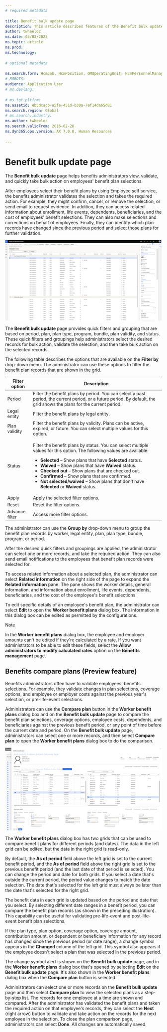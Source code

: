 ```yaml
---
# required metadata

title: Benefit bulk update page 
description: This article describes features of the Benefit bulk update page.
author: twheeloc
ms.date: 03/03/2023
ms.topic: article
ms.prod: 
ms.technology: 

# optional metadata

ms.search.form: HcmJob, HcmPosition, OMOperatingUnit, HcmPersonnelManagementWorkspace
# ROBOTS: 
audience: Application User
# ms.devlang: 

# ms.tgt_pltfrm: 
ms.assetid: eb5dcacb-a5fe-451d-b30a-7ef14da65d81
ms.search.region: Global
# ms.search.industry: 
ms.author: twheeloc
ms.search.validFrom: 2016-02-28
ms.dyn365.ops.version: AX 7.0.0, Human Resources

---
```


# Benefit bulk update page

The **Benefit bulk update** page helps benefits administrators view, validate, and quickly take bulk action on employees' benefit plan selections.

After employees select their benefit plans by using Employee self service, the benefits administrator validates the selection and takes the required action. For example, they might confirm, cancel, or remove the selection, or send email to request evidence. In addition, they can access related information about enrollment, life events, dependents, beneficiaries, and the cost of employees' benefit selections. They can also make selections and corrections on behalf of employees. Finally, they can identify which plan records have changed since the previous period and select those plans for further validation.

![Benefit bulk update page.](./media/benefit-bulk-update1.png)

The **Benefit bulk update** page provides quick filters and grouping that are based on period, plan, plan type, program, bundle, plan validity, and status. These quick filters and groupings help administrators select the desired records for bulk action, validate the selection, and then take bulk action on the selected records. 

The following table describes the options that are available on the **Filter by** drop-down menu. The administrator can use these options to filter the benefit plan records that are shown in the grid.

| Filter option | Description |
|---------------|-------------|
| Period | Filter the benefit plans by period. You can select a past period, the current period, or a future period. By default, the grid shows the plans for the current period. |
| Legal entity | Filter the benefit plans by legal entity. |
| Plan validity | Filter the benefit plans by validity. Plans can be active, expired, or future. You can select multiple values for this option. |
| Status | <p>Filter the benefit plans by status. You can select multiple values for this option. The following values are available:</p><ul><li>**Selected** – Show plans that have **Selected** status.</li><li>**Waived** – Show plans that have **Waived** status.</li><li>**Checked out** – Show plans that are checked out.</li><li>**Confirmed** – Show plans that are confirmed.</li><li>**Not selected/waived** – Show plans that don't have **Selected** or **Waived** status.</li></ul> |
| Apply | Apply the selected filter options. |
| Reset | Reset the filter options. |
| Advance filter | Access more filter options. |

The administrator can use the **Group by** drop-down menu to group the benefit plan records by worker, legal entity, plan, plan type, bundle, program, or period. 

After the desired quick filters and groupings are applied, the administrator can select one or more records, and take the required action. They can also send email notifications to the employees that benefit plan records were selected for.

To access related information about a selected plan, the administrator can select **Related information** on the right side of the page to expand the **Related information** pane. The pane shows the worker details, general information, and information about enrollment, life events, dependents, beneficiaries, and the cost of the employee's benefit selections.

To edit specific details of an employee's benefit plan, the administrator can select **Edit** to open the **Worker benefit plans** dialog box. The information in this dialog box can be edited as permitted by the configurations.

> [!NOTE]
> In the **Worker benefit plans** dialog box, the employee and employer amounts can't be edited if they're calculated by a rate. If you want administrators to be able to edit these fields, select the **Allow administrators to modify calculated rates** option on the **Benefits management** page.

## Benefits compare plans (Preview feature)

Benefits administrators often have to validate employees' benefits selections. For example, they validate changes in plan selections, coverage options, and employee or employer costs against the previous year's selection, or pre-life-event selections.

Administrators can use the **Compare plan** button in the **Worker benefit plans** dialog box and on the **Benefit bulk update** page to compare the benefit plan selections, coverage options, employee costs, dependents, and beneficiaries against the previous benefit period, or any point of time before the current date and period. On the **Benefit bulk update** page, administrators can select one or more records, and then select **Compare plan** to open the **Worker benefit plans** dialog box to do the comparison.

![Work benefit plans dialog box.](./media/worker-benefit2.png)

The **Worker benefit plans** dialog box has two grids that can be used to compare benefit plans for different periods (and dates). The data in the left grid can be edited, but the data in the right grid is read-only.

By default, the **As of period** field above the left grid is set to the current benefit period, and the **As of period** field above the right grid is set to the previous benefit period (and the last date of that period is selected). You can change the period and date for both grids. If you select a date that's outside the current period, the period value changes to match the date selection. The date that's selected for the left grid must always be later than the date that's selected for the right grid.

The benefit data in each grid is updated based on the period and date that you select. By selecting different date ranges in a benefit period, you can compare the benefit plan records (as shown in the preceding illustration). This capability can be useful for validating pre-life-event and post-life-event benefit plan selections.

If the plan type, plan option, coverage option, coverage amount, contribution amount, or dependent or beneficiary information for any record has changed since the previous period (or date range), a change symbol appears in the **Changed** column of the left grid. This symbol also appears if the employee doesn't select a plan that was selected in the previous period.

The change symbol alert is shown on the **Benefit bulk update** page, and in the **Worker benefit plans** dialog box that's opened by selecting **Edit** on the **Benefit bulk update** page. It's also shown in the **Worker benefit plans** dialog box when the **Compare plan** button is selected.

Administrators can select one or more records on the **Benefit bulk update** page and then select **Compare plan** to view the selected plans as a step-by-step list. The records for one employee at a time are shown and compared. After the administrator has validated the benefit plans and taken the required action on that employee's records, they can select the **Next** (right arrow) button to validate and take action on the records for the next employee in the selection. To close the plan comparison page, administrators can select **Done**. All changes are automatically saved.
